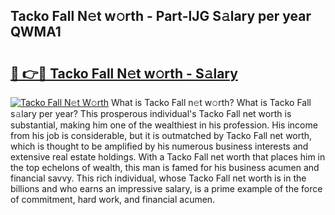 ## Tacko Fall N𝚎t w𝚘rth - Part-lJG S𝚊lary per year QWMA1

# <h2><a href="http://gc343ri.nevu.top/?p=Tacko+Fall">🔗 👉🔴 Tacko Fall N𝚎t w𝚘rth - S𝚊lary</a></h2>

[![Tacko Fall N𝚎t W𝚘rth](https://i.imgur.com/Oavwk0R.jpeg)](http://gc343ri.nevu.top/?p=Tacko+Fall)
What is Tacko Fall n𝚎t w𝚘rth? What is Tacko Fall s𝚊lary per year?
This prosperous individual's Tacko Fall net worth is substantial, making him one of the wealthiest in his profession. His income from his job is considerable, but it is outmatched by Tacko Fall net worth, which is thought to be amplified by his numerous business interests and extensive real estate holdings. With a Tacko Fall net worth that places him in the top echelons of wealth, this man is famed for his business acumen and financial savvy. This rich individual, whose Tacko Fall net worth is in the billions and who earns an impressive salary, is a prime example of the force of commitment, hard work, and financial acumen.
